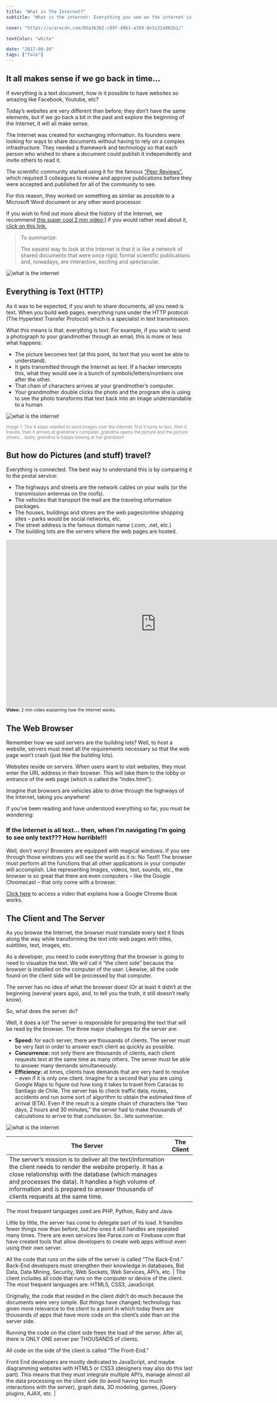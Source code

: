 ```yaml
---
title: "What is The Internet?"
subtitle: "What is the internet: Everything you see on the internet is a text document. Everything!! As developers, all we do is generate chunks of text based on a set of criteria. If you understand this simple concept, the sky will be the limit."

cover: "https://ucarecdn.com/05a36362-c09f-4961-a7b9-8e3132a902b1/"

textColor: "white"

date: "2017-08-10"
tags: ["fale"]
---
```


## It all makes sense if we go back in time…

If everything is a text document, how is it possible to have websites so amazing like Facebook, Youtube, etc?

Today’s websites are very different than before; they don’t have the same elements, but if we go back a bit in the past and explore the beginning of the Internet, it will all make sense.

The Internet was created for exchanging information.  Its founders were looking for ways to share documents without having to rely on a complex infrastructure.  They needed a framework and technology so that each person who wished to share a document could publish it independently and invite others to read it.

The scientific community started using it for the famous [“Peer Reviews”](https://www.elsevier.com/reviewers/what-is-peer-review), which required 3 colleagues to review and approve publications before they were accepted and published for all of the community to see.

For this reason, they worked on something as similar as possible to a Microsoft Word document or any other word processor.

If you wish to find out more about the history of the Internet, we recommend [this super cool 2 min video;](https://www.youtube.com/watch?v=h8K49dD52WA)] if you would rather read about it, [click on this link.](https://www.internetsociety.org/internet/history-internet/brief-history-internet/)


>To summarize:
>
>The easiest way to look at the Internet is that it is like a network of shared documents that were once rigid, formal scientific publications and, nowadays, are interactive, exciting and spectacular.

![what is the internet](https://ucarecdn.com/ffe440de-8746-4ab5-81cc-37ef107155e9/-/resize/200x/)


## Everything is Text (HTTP)


As it was to be expected, if you wish to share documents, all you need is text.  When you build web pages, everything runs under the HTTP protocol (The Hypertext Transfer Protocol) which is a specialist in text transmission.

What this means is that: everything is text.  For example, if you wish to send a photograph to your grandmother through an email, this is more or less what happens:

+ The picture becomes text (at this point, its text that you wont be able to understand).
+ It gets transmitted through the Internet as text.  If a hacker intercepts this, what they would see is a bunch of symbols/letters/numbers one after the other.
+ That chain of characters arrives at your grandmother’s computer.
+ Your grandmother double clicks the photo and the program she is using to see the photo transforms that text back into an image understandable to a human.

![what is the internet](https://ucarecdn.com/2fd53b0a-5243-4440-8fc6-7fd74ac5a46e/)
  
<small style="color:grey">Image 1: The 4 steps needed to send images over the internet: first it turns to text, then it travels, then it arrives at grandma's computer, grandma opens the picture and the picture shows… lastly, grandma is happy looking at her grandson!</small>

## But how do Pictures (and stuff) travel?

Everything is connected.  The best way to understand this is by comparing it to the postal service:

+ The highways and streets are the network cables on your walls (or the transmission antennas on the roofs).
+ The vehicles that transport the mail are the traveling information packages.
+ The houses, buildings and stores are the web pages/online shopping sites – parks would be social networks, etc.
+ The street address is the famous domain name (.com, .net, etc.)
+ The building lots are the servers where the web pages are hosted.


<iframe width="807" height="453" src="https://www.youtube.com/embed/UiBT3Kj8KBM" frameborder="0" allow="accelerometer; autoplay; encrypted-media; gyroscope; picture-in-picture" allowfullscreen></iframe>

<small style="text-align: center">
<strong>Video:</strong> 2 min video explaining how the internet works.
</small>

## The Web Browser

Remember how we said servers are the building lots?  Well, to host a website, servers must meet all the requirements necessary so that the web page won’t crash (just like the building lots).

Websites reside on servers.  When users want to visit websites, they must enter the URL address in their browser.  This will take them to the lobby or entrance of the web page (which is called the “index.html”).

Imagine that browsers are vehicles able to drive through the highways of the Internet, taking you anywhere!

If you’ve been reading and have understood everything so far, you must be wondering:

### If the Internet is all text… then, when I’m navigating I’m going to see only text???  How horrible!!!

Well, don’t worry!  Browsers are equipped with magical windows.  If you see through those windows you will see the world as it is: No Text!!  The browser must perform all the functions that all other applications in your computer will accomplish.  Like representing images, videos, text, sounds, etc., the browser is so great that there are even computers – like the Google Chromecast – that only come with a browser.

[Click here](https://www.youtube.com/watch?v=0QRO3gKj3qw) to access a video that explains how a Google Chrome Book works.

## The Client and The Server

As you browse the Internet, the browser must translate every text it finds along the way while transforming the text into web pages with titles, subtitles, text, images, etc.

As a developer, you need to code everything that the browser is going to need to visualize the text.  We will call it “the client side” because the browser is installed on the computer of the user.  Likewise, all the code found on the client side will be processed by that computer.

The server has no idea of what the browser does! (Or at least it didn’t at the beginning (several years ago), and, to tell you the truth, it still doesn’t really know).

So, what does the server do?

Well, it does a lot!  The server is responsible for preparing the text that will be read by the browser.  The three major challenges for the server are:

+ **Speed:** for each server, there are thousands of clients.  The server must be very fast in order to answer each client as quickly as possible.
+ **Concurrence:** not only there are thousands of clients, each client requests text at the same time as many others.  The server must be able to answer many demands simultaneously.
+ **Efficiency:** at times, clients have demands that are very hard to resolve – even if it is only one client.  Imagine for a second that you are using Google Maps to figure out how long it takes to travel from Caracas to Santiago de Chile.  The server has to check traffic data, routes, accidents and run some sort of algorithm to obtain the estimated time of arrival (ETA).  Even if the result is a simple chain of characters like “two days, 2 hours and 30 minutes,” the server had to make thousands of calculations to arrive to that conclusion.
So…lets summarize:

![what is the internet](https://ucarecdn.com/57821cbc-5ba0-4e1c-9b90-7f1df7c637fa/-/resize/200x/)

 
|The Server   |The Client    |
|-------------|--------------|
|The server’s mission is to deliver all the text/information the client needs to render the website properly.  It has a close relationship with the database (which manages and processes the data).  It handles a high volume of information and is prepared to answer thousands of clients requests at the same time.

The most frequent languages used are PHP, Python, Ruby and Java.

Little by little, the server has come to delegate part of its load.  It handles fewer things now than before, but the ones it still handles are repeated many times.  There are even services like Parse.com or Firebase.com that have created tools that allow developers to create web apps without even using their own server.

All the code that runs on the side of the server is called “The Back-End.”  Back-End developers must strengthen their knowledge in databases, Bid Data, Data Mining, Security, Web Sockets, Web Services, API’s, etc.       | The client includes all code that runs on the computer or device of the client. The most frequent languages are: HTML5, CSS3, JavaScript.

Originally, the code that resided in the client didn’t do much because the documents were very simple.  But things have changed; technology has given more relevance to the client to a point in which today there are thousands of apps that have more code on the client’s side than on the server side.

Running the code on the client side frees the load of the server.  After all, there is ONLY ONE server per THOUSANDS of clients.

All code on the side of the client is called “The Front-End.”

Front End developers are mostly dedicated to JavaScript, and maybe diagramming websites with HTML5 or CSS3 (designers may also do this last part).  This means that they must integrate multiple API’s, manage almost all the data processing on the client side (to avoid having too much interactions with the server), graph data, 3D modeling, games, jQuery plugins, AJAX, etc.       |

